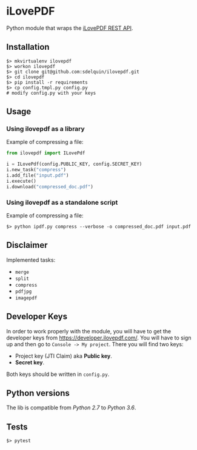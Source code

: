 # iLovePDF

Python module that wraps the [iLovePDF REST API](https://developer.ilovepdf.com/docs/api-reference).

## Installation

```console
$> mkvirtualenv ilovepdf
$> workon ilovepdf
$> git clone git@github.com:sdelquin/ilovepdf.git
$> cd ilovepdf
$> pip install -r requirements
$> cp config.tmpl.py config.py
# modify config.py with your keys
```

## Usage

### Using ilovepdf as a library

Example of compressing a file:
```python
from ilovepdf import ILovePdf

i = ILovePdf(config.PUBLIC_KEY, config.SECRET_KEY)
i.new_task("compress")
i.add_file("input.pdf")
i.execute()
i.download("compressed_doc.pdf")
```

### Using ilovepdf as a standalone script

Example of compressing a file:

```console
$> python ipdf.py compress --verbose -o compressed_doc.pdf input.pdf
```

## Disclaimer

Implemented tasks:
* `merge`
* `split`
* `compress`
* `pdfjpg`
* `imagepdf`

## Developer Keys

In order to work properly with the module, you will have to get the developer keys from https://developer.ilovepdf.com/. You will have to sign up and then go to `Console -> My project`. There you will find two keys:
- Project key (JTI Claim) aka **Public key**.
- **Secret key**.

Both keys should be written in `config.py`.

## Python versions

The lib is compatible from *Python 2.7* to *Python 3.6*.

## Tests

```console
$> pytest
```

